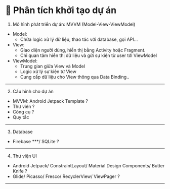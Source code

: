 # 🧩 Phân tích khởi tạo dự án
1. Mô hình phát triển dự án: MVVM (Model-View-ViewModel)
- Model:
  * Chứa logic xử lý dữ liệu, thao tác với database, gọi API...
- View:
  * Giao diện người dùng, hiển thị bằng Activity hoặc Fragment.
  * Chỉ quan tâm hiển thị dữ liệu và gửi sự kiện từ user tới ViewModel
- ViewModel:
  * Trung gian giữa View và Model
  * Logic xử lý sự kiện từ View
  * Cung cấp dữ liệu cho View thông qua Data Binding..
___

2. Cấu hình cho dự án
- MVVM: Android Jetpack Template ?
- Thư viên ?
- Công cụ ?
- Quy tắc
___

3. Database
- Firebase ***/ SQLite ?

___

4. Thư viện UI
- Android Jetpack/ ConstraintLayout/ Material Design Components/ Butter Knife ?
- Glide/ Picasso/ Fresco/ RecyclerView/ ViewPager ?

___
